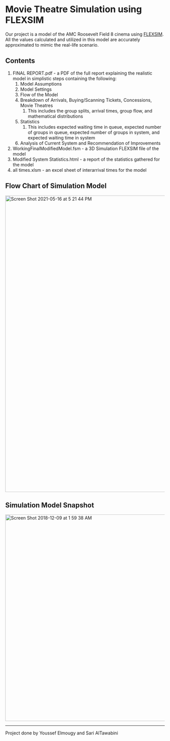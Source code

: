 # Movie Theatre Simulation using FLEXSIM

Our project is a model of the AMC Roosevelt Field 8 cinema using <a href="https://www.flexsim.com">FLEXSIM</a>.
All the values calculated and utilized in this model are accurately approximated to mimic the real-life scenario. 

## Contents

1. FINAL REPORT.pdf - a PDF of the full report explaining the realistic model in simplistic steps containing the following:
    1. Model Assumptions
    2. Model Settings
    3. Flow of the Model
    4. Breakdown of Arrivals, Buying/Scanning Tickets, Concessions, Movie Theatres
        1. This includes the group splits, arrival times, group flow, and mathematical distributions
    5. Statistics
        1. This includes expected waiting time in queue, expected number of groups in queue, expected number of groups in system, and expected waiting time in system
    6. Analysis of Current System and Recommendation of Improvements
2. WorkingFinalModifiedModel.fsm - a 3D Simulation FLEXSIM file of the model
3. Modified System Statistics.html - a report of the statistics gathered for the model
4. all times.xlsm - an excel sheet of interarrival times for the model

## Flow Chart of Simulation Model

<img width="936" alt="Screen Shot 2021-05-16 at 5 21 44 PM" src="https://user-images.githubusercontent.com/30897989/118402705-5fcda280-b66b-11eb-901a-52c8a738ac16.png">


## Simulation Model Snapshot

<img width="652" alt="Screen Shot 2018-12-09 at 1 59 38 AM" src="https://user-images.githubusercontent.com/30897989/118402767-aae7b580-b66b-11eb-9016-f34c4753b670.png">

---
Project done by Youssef Elmougy and Sari AlTawabini
